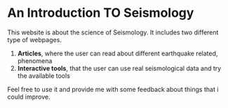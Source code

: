 # An Introduction TO Seismology

This website is about the science of Seismology. It includes two different type of webpages. 
1. **Articles**, where the user can read about different earthquake related, phenomena
2. **Interactive tools**, that the user can use real seismological data and try the available tools 

Feel free to use it and provide me with some feedback about things that i could improve.
